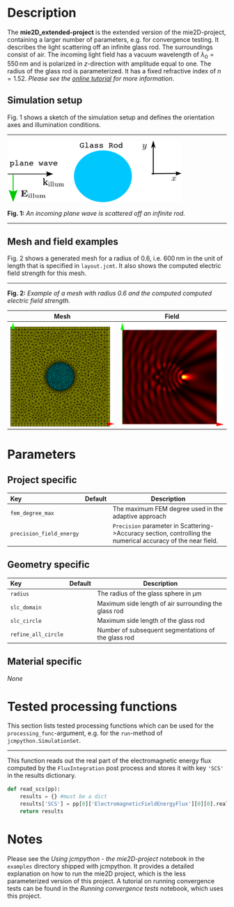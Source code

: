 # Description

The **mie2D_extended-project** is the extended version of the mie2D-project, 
containing a larger number of parameters, e.g. for convergence testing.
It describes the light scattering off an infinite glass rod. The surroundings 
consist of air. The incoming light field has a vacuum wavelength of
$\lambda_0=550\,\mathrm{nm}$ and is polarized in $z$-direction with amplitude 
equal to one. The radius of the glass rod is parameterized. It has a fixed
refractive index of $n=1.52$. *Please see the [online tutorial][JCMtutorial] for
more information*.

[JCMtutorial]: http://www.jcmwave.com/JCMsuite/doc/html/PythonInterface/849f4e5b5a742e774b22bb4811574000.html

## Simulation setup

Fig. 1 shows a sketch of the simulation setup and defines the orientation axes
and illumination conditions.

------
![Simulation setup][setup]

**Fig. 1:** *An incoming plane wave is scattered off an infinite rod.*

------

## Mesh and field examples

Fig. 2 shows a generated mesh for a radius of $0.6$, i.e. $600\,\mathrm{nm}$ in
the unit of length that is specified in `layout.jcmt`. It also shows the
computed electric field strength for this mesh.

------

**Fig. 2:** *Example of a mesh with radius 0.6 and the computed computed
electric field strength.*

Mesh | Field
:---:|:-----:
![Mesh example][mesh] | ![Field example][field]


[setup]: example_geometry.png "Example geometry"
[mesh]: example_mesh.png "Example mesh"
[field]: example_field.png "Example field"

# Parameters

## Project specific

Key | Default | Description
:---|:-------:| -----------
`fem_degree_max` | | The maximum FEM degree used in the adaptive approach
`precision_field_energy` | | `Precision` parameter in Scattering->Accuracy section, controlling the numerical accuracy of the near field.

## Geometry specific

Key | Default | Description
:---|:-------:| -----------
`radius` | | The radius of the glass sphere in µm
`slc_domain` | | Maximum side length of air surrounding the glass rod
`slc_circle` | | Maximum side length of the glass rod
`refine_all_circle` | | Number of subsequent segmentations of the glass rod

## Material specific

*None*

# Tested processing functions

This section lists tested processing functions which can be used for the 
`processing_func`-argument, e.g. for the `run`-method of
`jcmpython.SimulationSet`.

---

This function reads out the real part of the electromagnetic energy flux
computed by the `FluxIntegration` post process and stores it with key `'SCS'`
in the results dictionary.

~~~~~~~~~~~~~~~~~~~~~~~~~~~~ python
def read_scs(pp):
    results = {} #must be a dict
    results['SCS'] = pp[0]['ElectromagneticFieldEnergyFlux'][0][0].real
    return results
~~~~~~~~~~~~~~~~~~~~~~~~~~~~

# Notes

Please see the *Using jcmpython - the mie2D-project* notebook in the `examples`
directory shipped with jcmpython. It provides a detailed explanation on how to
run the mie2D project, which is the less parameterized version of this project.
A tutorial on running convergence tests can be found in the *Running
convergence tests* notebook, which uses this project. 


